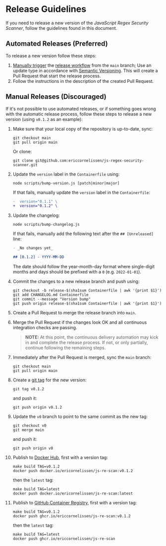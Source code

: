 <!-- SPDX-License-Identifier: CC0-1.0 -->
<!-- doctest:ignore-file -->

# Release Guidelines

If you need to release a new version of the _JavaScript Regex Security Scanner_,
follow the guidelines found in this document.

## Automated Releases (Preferred)

To release a new version follow these steps:

1. [Manually trigger] the [release workflow] from the `main` branch; Use an
   update type in accordance with [Semantic Versioning]. This will create a Pull
   Request that start the release process.
1. Follow the instructions in the description of the created Pull Request.

## Manual Releases (Discouraged)

If it's not possible to use automated releases, or if something goes wrong with
the automatic release process, follow these steps to release a new version
(using `v0.1.2` as an example):

1. Make sure that your local copy of the repository is up-to-date, sync:

   ```shell
   git checkout main
   git pull origin main
   ```

   Or clone:

   ```shell
   git clone git@github.com:ericcornelissen/js-regex-security-scanner.git
   ```

1. Update the `version` label in the `Containerfile` using:

   ```shell
   node scripts/bump-version.js [patch|minor|major]
   ```

   If that fails, manually update the `version` label in the `Containerfile`:

   ```diff
   -  version="0.1.1" \
   +  version="0.1.2" \
   ```

1. Update the changelog:

   ```shell
   node scripts/bump-changelog.js
   ```

   If that fails, manually add the following text after the `## [Unreleased]`
   line:

   ```markdown
   - _No changes yet_

   ## [0.1.2] - YYYY-MM-DD
   ```

   The date should follow the year-month-day format where single-digit months
   and days should be prefixed with a `0` (e.g. `2022-01-01`).

1. Commit the changes to a new release branch and push using:

   ```shell
   git checkout -b release-$(sha1sum Containerfile | awk '{print $1}')
   git add CHANGELOG.md Containerfile
   git commit --message "Version bump"
   git push origin release-$(sha1sum Containerfile | awk '{print $1}')
   ```

1. Create a Pull Request to merge the release branch into `main`.

1. Merge the Pull Request if the changes look OK and all continuous integration
   checks are passing.

   > **NOTE:** At this point, the continuous delivery automation may kick in and
   > complete the release process. If not, or only partially, continue following
   > the remaining steps.

1. Immediately after the Pull Request is merged, sync the `main` branch:

   ```shell
   git checkout main
   git pull origin main
   ```

1. Create a [git tag] for the new version:

   ```shell
   git tag v0.1.2
   ```

   and push it:

   ```shell
   git push origin v0.1.2
   ```

1. Update the `v0` branch to point to the same commit as the new tag:

   ```shell
   git checkout v0
   git merge main
   ```

   and push it:

   ```shell
   git push origin v0
   ```

1. Publish to [Docker Hub], first with a version tag:

   ```shell
   make build TAG=v0.1.2
   docker push docker.io/ericornelissen/js-re-scan:v0.1.2
   ```

   then the `latest` tag:

   ```shell
   make build TAG=latest
   docker push docker.io/ericornelissen/js-re-scan:latest
   ```

1. Publish to [GitHub Container Registry], first with a version tag:

   ```shell
   make build TAG=v0.1.2
   docker push ghcr.io/ericcornelissen/js-re-scan:v0.1.2
   ```

   then the `latest` tag:

   ```shell
   make build TAG=latest
   docker push ghcr.io/ericcornelissen/js-re-scan
   ```

[docker hub]: https://hub.docker.com/
[git tag]: https://git-scm.com/book/en/v2/Git-Basics-Tagging
[github container registry]: https://docs.github.com/en/packages/working-with-a-github-packages-registry/working-with-the-container-registry
[manually trigger]: https://docs.github.com/en/actions/managing-workflow-runs/manually-running-a-workflow
[release workflow]: ./.github/workflows/release.yml
[semantic versioning]: https://semver.org/spec/v2.0.0.html
